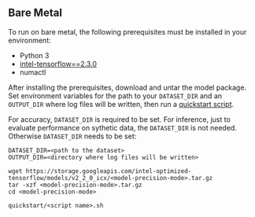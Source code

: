 <!--- 50. Bare Metal -->
## Bare Metal

To run on bare metal, the following prerequisites must be installed in your environment:
* Python 3
* [intel-tensorflow==2.3.0](https://pypi.org/project/intel-tensorflow/)
* numactl

After installing the prerequisites, download and untar the model package.
Set environment variables for the path to your `DATASET_DIR` and an
`OUTPUT_DIR` where log files will be written, then run a 
[quickstart script](#quick-start-scripts).

For accuracy, `DATASET_DIR` is required to be set. For inference,
just to evaluate performance on sythetic data, the `DATASET_DIR` is not needed.
Otherwise `DATASET_DIR` needs to be set:

```
DATASET_DIR=<path to the dataset>
OUTPUT_DIR=<directory where log files will be written>

wget https://storage.googleapis.com/intel-optimized-tensorflow/models/v2_2_0_icx/<model-precision-mode>.tar.gz
tar -xzf <model-precision-mode>.tar.gz
cd <model-precision-mode>

quickstart/<script name>.sh
```

